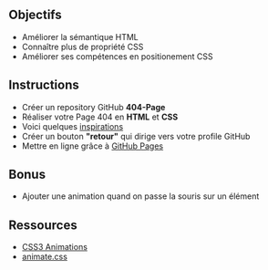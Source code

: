 ## Objectifs

- Améliorer la sémantique HTML
- Connaître plus de propriété CSS
- Améliorer ses compétences en positionement CSS

## Instructions
- Créer un repository GitHub **404-Page**
- Réaliser votre Page 404 en **HTML** et **CSS**
- Voici quelques [inspirations](https://www.google.be/search?q=landing+page&espv=2&source=lnms&tbm=isch&sa=X&sqi=2&ved=0ahUKEwjmvai3v6zTAhVBCSwKHfOIAGMQ_AUIBigB&biw=1250&bih=703#tbm=isch&q=404+page)
- Créer un bouton **"retour"** qui dirige vers votre profile GitHub
- Mettre en ligne grâce à [GitHub Pages](https://help.github.com/articles/configuring-a-publishing-source-for-github-pages/)

## Bonus

- Ajouter une animation quand on passe la souris sur un élément

## Ressources

- [CSS3 Animations](https://www.w3schools.com/css/css3_animations.asp)
- [animate.css](https://daneden.github.io/animate.css/)
